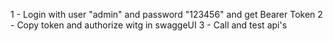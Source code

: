 1 - Login with user "admin" and password "123456" and get Bearer Token
2 - Copy token and authorize witg in swaggeUI
3 - Call and test api's
